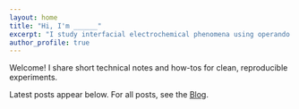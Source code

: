 ```yaml
---
layout: home
title: "Hi, I'm ______"
excerpt: "I study interfacial electrochemical phenomena using operando characterization techniques."
author_profile: true
---
```


Welcome! I share short technical notes and how-tos for clean, reproducible experiments.

Latest posts appear below. For all posts, see the [Blog](/blog/).
